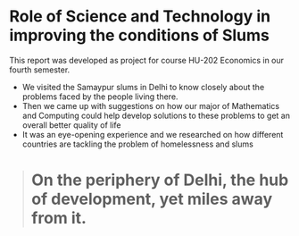# Role of Science and Technology in improving the conditions of Slums
This report was developed as project for course HU-202 Economics in our fourth semester.

- We visited the Samaypur slums in Delhi to know closely about the problems faced by the people living there. 
- Then we came up with suggestions on how our major of Mathematics and Computing could help develop solutions to these problems to get an overall better quality of life
- It was an eye-opening experience and we researched on how different countries are tackling the problem of homelessness and slums 

> # On the periphery of Delhi, the hub of development, yet miles away from it.
